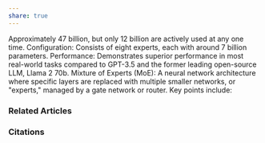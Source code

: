 ```yaml
---
share: true
---
```


Approximately 47 billion, but only 12 billion are actively used at any one time.
Configuration: Consists of eight experts, each with around 7 billion parameters.
Performance: Demonstrates superior performance in most real-world tasks compared to GPT-3.5 and the former leading open-source LLM, Llama 2 70b.
Mixture of Experts (MoE): A neural network architecture where specific layers are replaced with multiple smaller networks, or "experts," managed by a gate network or router. Key points include:

### Related Articles

### Citations

